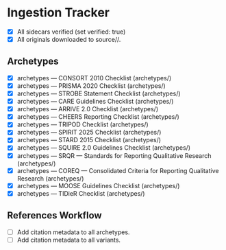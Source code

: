 # Ingestion Tracker

- [x] All sidecars verified (set verified: true)
- [x] All originals downloaded to source/<track>/<id>.<ext>

## Archetypes

- [x] archetypes — CONSORT 2010 Checklist (archetypes/)
- [x] archetypes — PRISMA 2020 Checklist (archetypes/)
- [x] archetypes — STROBE Statement Checklist (archetypes/)
- [x] archetypes — CARE Guidelines Checklist (archetypes/)
- [x] archetypes — ARRIVE 2.0 Checklist (archetypes/)
- [x] archetypes — CHEERS Reporting Checklist (archetypes/)
- [x] archetypes — TRIPOD Checklist (archetypes/)
- [x] archetypes — SPIRIT 2025 Checklist (archetypes/)
- [x] archetypes — STARD 2015 Checklist (archetypes/)
- [x] archetypes — SQUIRE 2.0 Guidelines Checklist (archetypes/)
- [x] archetypes — SRQR — Standards for Reporting Qualitative Research (archetypes/)
- [x] archetypes — COREQ — Consolidated Criteria for Reporting Qualitative Research (archetypes/)
- [x] archetypes — MOOSE Guidelines Checklist (archetypes/)
- [x] archetypes — TIDieR Checklist (archetypes/)

## References Workflow

- [ ] Add citation metadata to all archetypes.
- [ ] Add citation metadata to all variants.
